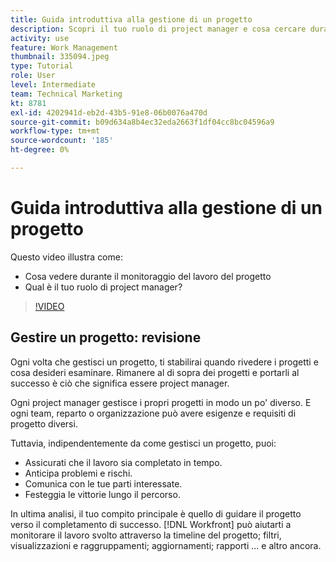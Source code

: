 ```yaml
---
title: Guida introduttiva alla gestione di un progetto
description: Scopri il tuo ruolo di project manager e cosa cercare durante il monitoraggio del funzionamento del progetto.
activity: use
feature: Work Management
thumbnail: 335094.jpeg
type: Tutorial
role: User
level: Intermediate
team: Technical Marketing
kt: 8781
exl-id: 4202941d-eb2d-43b5-91e8-06b0076a470d
source-git-commit: b09d634a8b4ec32eda2663f1df04cc8bc04596a9
workflow-type: tm+mt
source-wordcount: '185'
ht-degree: 0%

---
```


# Guida introduttiva alla gestione di un progetto

Questo video illustra come:

* Cosa vedere durante il monitoraggio del lavoro del progetto
* Qual è il tuo ruolo di project manager?

>[!VIDEO](https://video.tv.adobe.com/v/335094/?quality=12)

## Gestire un progetto: revisione

Ogni volta che gestisci un progetto, ti stabilirai quando rivedere i progetti e cosa desideri esaminare. Rimanere al di sopra dei progetti e portarli al successo è ciò che significa essere project manager.

Ogni project manager gestisce i propri progetti in modo un po&#39; diverso. E ogni team, reparto o organizzazione può avere esigenze e requisiti di progetto diversi.

Tuttavia, indipendentemente da come gestisci un progetto, puoi:

* Assicurati che il lavoro sia completato in tempo.
* Anticipa problemi e rischi.
* Comunica con le tue parti interessate.
* Festeggia le vittorie lungo il percorso.

In ultima analisi, il tuo compito principale è quello di guidare il progetto verso il completamento di successo. [!DNL Workfront] può aiutarti a monitorare il lavoro svolto attraverso la timeline del progetto; filtri, visualizzazioni e raggruppamenti; aggiornamenti; rapporti ... e altro ancora.

<!---
learn more urls
3 universal principles of project management
What is a project manager?
Project management knowledge areas
9 best practices for effective project management
10 work management problems and how to solve them
--->
